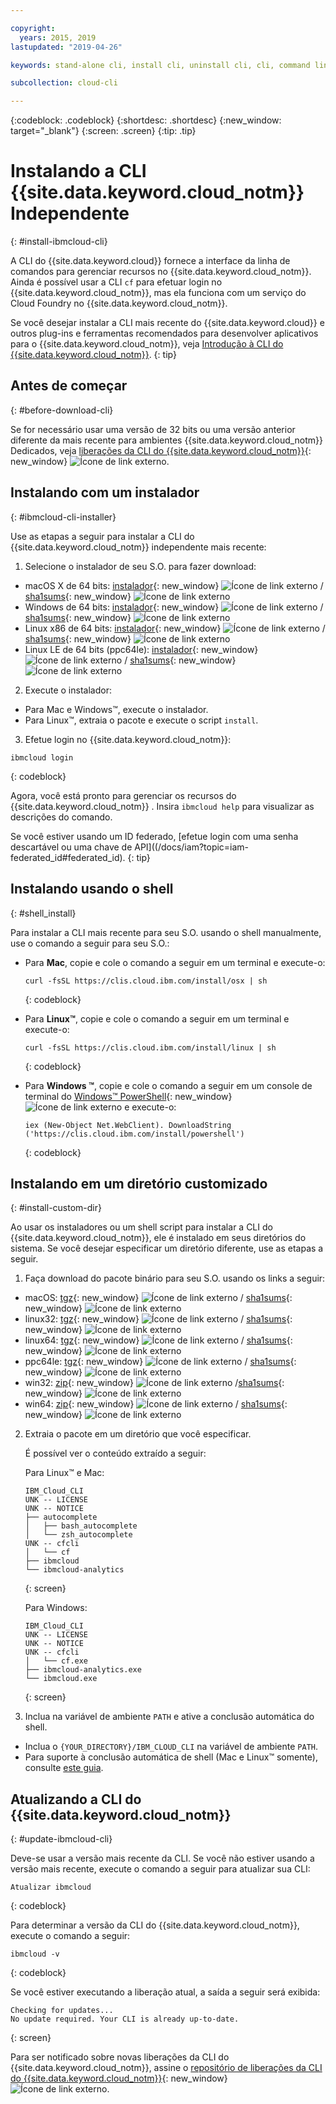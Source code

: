 ```yaml
---

copyright:
  years: 2015, 2019
lastupdated: "2019-04-26"

keywords: stand-alone cli, install cli, uninstall cli, cli, command line, command-line, windows powershell, linux, macos, installer, standalone cli

subcollection: cloud-cli

---
```


{:codeblock: .codeblock}
{:shortdesc: .shortdesc}
{:new_window: target="_blank"}
{:screen: .screen}
{:tip: .tip}

# Instalando a CLI  {{site.data.keyword.cloud_notm}}  Independente
{: #install-ibmcloud-cli}

A CLI do {{site.data.keyword.cloud}} fornece a interface da linha de comandos para gerenciar recursos no {{site.data.keyword.cloud_notm}}. Ainda é possível usar a CLI `cf` para efetuar login no {{site.data.keyword.cloud_notm}}, mas ela funciona com um serviço do Cloud Foundry no {{site.data.keyword.cloud_notm}}. 

Se você desejar instalar a CLI mais recente do {{site.data.keyword.cloud}} e outros
plug-ins e ferramentas recomendados para desenvolver aplicativos para o {{site.data.keyword.cloud_notm}}, veja [Introdução
à CLI do {{site.data.keyword.cloud_notm}}](/docs/cli?topic=cloud-cli-ibmcloud-cli#ibmcloud-cli).
{: tip}

## Antes de começar
{: #before-download-cli}

Se for necessário usar uma versão de 32 bits ou uma versão anterior diferente da mais recente para ambientes {{site.data.keyword.cloud_notm}} Dedicados, veja [liberações da CLI do {{site.data.keyword.cloud_notm}}](https://github.com/IBM-Cloud/ibm-cloud-cli-release/releases/){: new_window} ![Ícone de link externo](../../../icons/launch-glyph.svg "Ícone de link externo").

## Instalando com um instalador
{: #ibmcloud-cli-installer}

Use as etapas a seguir para instalar a CLI do {{site.data.keyword.cloud_notm}} independente mais recente:

1. Selecione o instalador de seu S.O. para fazer download:
  *  macOS X de 64 bits: [instalador](https://clis.cloud.ibm.com/download/bluemix-cli/latest/osx){: new_window} ![Ícone de link externo](../../../icons/launch-glyph.svg "Ícone de link externo") / [sha1sums](https://clis.cloud.ibm.com/download/bluemix-cli/latest/osx/checksum){: new_window} ![Ícone de link externo](../../../icons/launch-glyph.svg "Ícone de link externo")
  * Windows de 64 bits: [instalador](https://clis.cloud.ibm.com/download/bluemix-cli/latest/win64){: new_window} ![Ícone de link externo](../../../icons/launch-glyph.svg "Ícone de link externo") / [sha1sums](https://clis.cloud.ibm.com/download/bluemix-cli/latest/win64/checksum){: new_window} ![Ícone de link externo](../../../icons/launch-glyph.svg "Ícone de link externo")
  * Linux x86 de 64 bits: [instalador](https://clis.cloud.ibm.com/download/bluemix-cli/latest/linux64){: new_window} ![Ícone de link externo](../../../icons/launch-glyph.svg "Ícone de link externo") / [sha1sums](https://clis.cloud.ibm.com/download/bluemix-cli/latest/linux64/checksum){: new_window} ![Ícone de link externo](../../../icons/launch-glyph.svg "Ícone de link externo")
  * Linux LE de 64 bits (ppc64le): [instalador](https://clis.cloud.ibm.com/download/bluemix-cli/latest/ppc64le){: new_window} ![Ícone de link externo](../../../icons/launch-glyph.svg "Ícone de link externo") / [sha1sums](https://clis.cloud.ibm.com/download/bluemix-cli/latest/ppc64le/checksum){: new_window} ![Ícone de link externo](../../../icons/launch-glyph.svg "Ícone de link externo")

2. Execute o instalador:
  * Para Mac e Windows&trade;, execute o instalador.
  * Para Linux&trade;, extraia o pacote e execute o script `install`.

3. Efetue login no {{site.data.keyword.cloud_notm}}:
  ```
  ibmcloud login
  ```
  {: codeblock}
   
  Agora, você está pronto para gerenciar os recursos do  {{site.data.keyword.cloud_notm}} . Insira `ibmcloud help` para visualizar as descrições do comando.

  Se você estiver usando um ID federado, [efetue login com uma senha descartável ou uma chave de API]((/docs/iam?topic=iam-federated_id#federated_id).
  {: tip}

## Instalando usando o shell
{: #shell_install}

Para instalar a CLI mais recente para seu S.O. usando o shell manualmente, use o comando a seguir para seu S.O.:

* Para **Mac**, copie e cole o comando a seguir em um terminal e execute-o:
  ```
  curl -fsSL https://clis.cloud.ibm.com/install/osx | sh
  ```
  {: codeblock}

* Para **Linux&trade;**, copie e cole o comando a seguir em um terminal e execute-o:
  ```
  curl -fsSL https://clis.cloud.ibm.com/install/linux | sh
  ```
  {: codeblock}

* Para **Windows &trade;**, copie e cole o comando a seguir em um console de terminal do [Windows&trade; PowerShell](https://msdn.microsoft.com/en-us/powershell/scripting/getting-started/getting-started-with-windows-powershell){: new_window} ![Ícone de link externo](../../../icons/launch-glyph.svg "Ícone de link externo") e execute-o:
  ```
  iex (New-Object Net.WebClient). DownloadString ('https://clis.cloud.ibm.com/install/powershell')
  ```
  {: codeblock}

## Instalando em um diretório customizado
{: #install-custom-dir}

Ao usar os instaladores ou um shell script para instalar a CLI do {{site.data.keyword.cloud_notm}}, ele é instalado em seus diretórios do sistema. Se você desejar especificar um diretório diferente, use as etapas a seguir.

1. Faça download do pacote binário para seu S.O. usando os links a seguir:
  * macOS: [tgz](https://clis.cloud.ibm.com/download/bluemix-cli/latest/osx/archive){: new_window} ![Ícone de link externo](../../../icons/launch-glyph.svg "Ícone de link externo") / [sha1sums](https://clis.cloud.ibm.com/download/bluemix-cli/latest/osx/archive/checksum){: new_window} ![Ícone de link externo](../../../icons/launch-glyph.svg "Ícone de link externo")
  * linux32: [tgz](https://clis.cloud.ibm.com/download/bluemix-cli/latest/linux32/archive){: new_window} ![Ícone de link externo](../../../icons/launch-glyph.svg "Ícone de link externo") / [sha1sums](https://clis.cloud.ibm.com/download/bluemix-cli/latest/linux32/archive/checksum){: new_window} ![Ícone de link externo](../../../icons/launch-glyph.svg "Ícone de link externo")
  * linux64: [tgz](https://clis.cloud.ibm.com/download/bluemix-cli/latest/linux64/archive){: new_window} ![Ícone de link externo](../../../icons/launch-glyph.svg "Ícone de link externo") / [sha1sums](https://clis.cloud.ibm.com/download/bluemix-cli/latest/linux64/archive/checksum){: new_window} ![Ícone de link externo](../../../icons/launch-glyph.svg "Ícone de link externo")
  * ppc64le: [tgz](https://clis.cloud.ibm.com/download/bluemix-cli/latest/ppc64le/archive){: new_window} ![Ícone de link externo](../../../icons/launch-glyph.svg "Ícone de link externo") / [sha1sums](https://clis.cloud.ibm.com/download/bluemix-cli/latest/ppc64le/archive/checksum){: new_window} ![Ícone de link externo](../../../icons/launch-glyph.svg "Ícone de link externo")
  * win32: [zip](https://clis.cloud.ibm.com/download/bluemix-cli/latest/win32/archive){: new_window} ![Ícone de link externo](../../../icons/launch-glyph.svg "Ícone de link externo") /[sha1sums](https://clis.cloud.ibm.com/download/bluemix-cli/latest/win32/archive/checksum){: new_window} ![Ícone de link externo](../../../icons/launch-glyph.svg "Ícone de link externo")
  * win64: [zip](https://clis.cloud.ibm.com/download/bluemix-cli/latest/win64/archive){: new_window} ![Ícone de link externo](../../../icons/launch-glyph.svg "Ícone de link externo") / [sha1sums](https://clis.cloud.ibm.com/download/bluemix-cli/latest/win64/archive/checksum){: new_window} ![Ícone de link externo](../../../icons/launch-glyph.svg "Ícone de link externo")

2. Extraia o pacote em um diretório que você especificar.

   É possível ver o conteúdo extraído a seguir:

   Para Linux&trade; e Mac:
   ```
   IBM_Cloud_CLI
   UNK -- LICENSE
   UNK -- NOTICE
   ├── autocomplete
   │   ├── bash_autocomplete
   │   └── zsh_autocomplete
   UNK -- cfcli
   │   └── cf
   ├── ibmcloud
   └── ibmcloud-analytics
   ```
   {: screen}

   Para Windows:
   ```
   IBM_Cloud_CLI
   UNK -- LICENSE
   UNK -- NOTICE
   UNK -- cfcli
   │   └── cf.exe
   ├── ibmcloud-analytics.exe
   └── ibmcloud.exe
   ```
   {: screen}

3. Inclua na variável de ambiente `PATH` e ative a conclusão automática do shell.
  * Inclua o `{YOUR_DIRECTORY}/IBM_CLOUD_CLI` na variável de ambiente `PATH`.
  * Para suporte à conclusão automática de shell (Mac e Linux&trade; somente), consulte [este guia](/docs/cli/reference/ibmcloud?topic=cloud-cli-shell-autocomplete#shell-autocomplete).

## Atualizando a CLI do {{site.data.keyword.cloud_notm}}
{: #update-ibmcloud-cli}

Deve-se usar a versão mais recente da CLI. Se você não estiver usando a versão mais recente, execute o comando a seguir para atualizar sua CLI:

```
Atualizar ibmcloud
```
{: codeblock}

Para determinar a versão da CLI do {{site.data.keyword.cloud_notm}}, execute o
comando a seguir:
```
ibmcloud -v
```
{: codeblock}

Se você estiver executando a liberação atual, a saída a seguir será exibida:
```
Checking for updates...
No update required. Your CLI is already up-to-date.
```
{: screen}

Para ser notificado sobre novas liberações da CLI do {{site.data.keyword.cloud_notm}},
assine o [repositório de liberações
da CLI do {{site.data.keyword.cloud_notm}}](https://github.com/IBM-Cloud/ibm-cloud-cli-release/releases/){: new_window} ![Ícone de link externo](../../../icons/launch-glyph.svg "ìcone de link externo").

